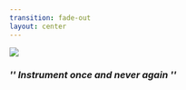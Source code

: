 ```yaml
---
transition: fade-out
layout: center
---
```


<img src="https://opentelemetry.io/img/logos/opentelemetry-horizontal-color.svg">

### _**'' Instrument once and never again ''**_
<!--
Merged from two OSS project:
- OpenTracing
- OpenCensus
-->
